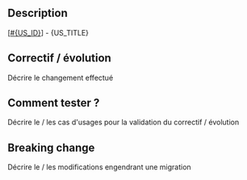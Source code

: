 ## Description
[[#{US_ID}](https://forge.maarch.org/issues/{US_ID})] - {US_TITLE}

## Correctif / évolution
Décrire le changement effectué

## Comment tester ?
Décrire le / les cas d'usages pour la validation du correctif / évolution

## Breaking change
Décrire le / les modifications engendrant une migration

